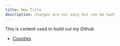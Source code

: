 ```yaml
---
title: New Title
description: Changes are not easy but can be had!
---
```


This is content used to build out my Github

- [Counties](/counties/index.md)
